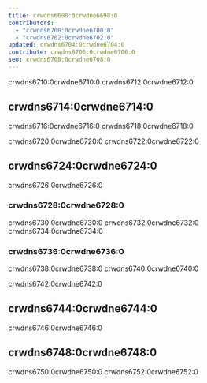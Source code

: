 ```yaml
---
title: crwdns6698:0crwdne6698:0
contributors:
  - "crwdns6700:0crwdne6700:0"
  - "crwdns6702:0crwdne6702:0"
updated: crwdns6704:0crwdne6704:0
contribute: crwdns6706:0crwdne6706:0
seo: crwdns6708:0crwdne6708:0
---
```


crwdns6710:0crwdne6710:0 crwdns6712:0crwdne6712:0

## crwdns6714:0crwdne6714:0

crwdns6716:0crwdne6716:0 crwdns6718:0crwdne6718:0

crwdns6720:0crwdne6720:0 crwdns6722:0crwdne6722:0

## crwdns6724:0crwdne6724:0

crwdns6726:0crwdne6726:0

### crwdns6728:0crwdne6728:0

crwdns6730:0crwdne6730:0 crwdns6732:0crwdne6732:0 crwdns6734:0crwdne6734:0

### crwdns6736:0crwdne6736:0

crwdns6738:0crwdne6738:0 crwdns6740:0crwdne6740:0

crwdns6742:0crwdne6742:0

## crwdns6744:0crwdne6744:0

crwdns6746:0crwdne6746:0

## crwdns6748:0crwdne6748:0

crwdns6750:0crwdne6750:0 crwdns6752:0crwdne6752:0
